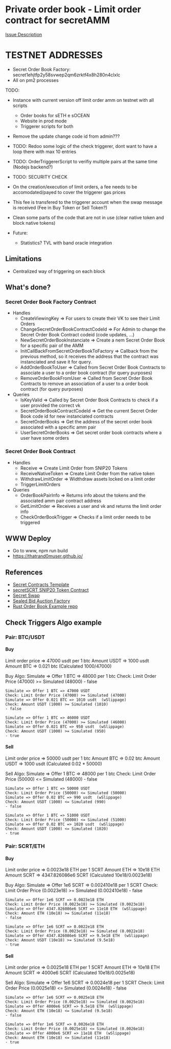 # Private order book - Limit order contract for secretAMM

[Issue Description](https://github.com/enigmampc/SecretNetwork/issues/699)

# TESTNET ADDRESSES

* Secret Order Book Factory: secret1ehjtfp2y58svwep2qm6zrktf4x8h280n4clxlc
* All on pm2 processes

TODO:
* Instance with current version off limit order amm on testnet with all scripts
	* Order books for sETH e sOCEAN
	* Website in prod mode 
	* Triggerer scripts for both
* Remove the update change code id from admin???

* TODO: Redoo some logic of the check triggerer, dont want to have a loop there with max 10 entries
* TODO: OrderTriggererScript to verifiy multiple pairs at the same time (Nodejs backend?)
* TODO: SECURITY CHECK

* On the creation/execution of limit orders, a fee needs to be accomodated/payed to cover the triggerer gas prices
* This fee is transfered to the triggerer account when the swap message is received (Fee in Buy Token or Sell Token?)
* Clean some parts of the code that are not in use (clear native token and block native tokens)


* Future:
	* Statistics? TVL with band oracle integration

## Limitations
* Centralized way of triggering on each block

## What's done?
### Secret Order Book Factory Contract
* Handles
    * CreateViewingKey => For users to create their VK to see their Limit Orders
    * ChangeSecretOrderBookContractCodeId => For Admin to change the Secret Order Book Contract codeid (code updates, ...)
    * NewSecretOrderBookInstanciate => Create a nem Secret Order Book for a specific pair of the AMM
    * InitCallBackFromSecretOrderBookToFactory => Callback from the previous method, so it receives the address that the contract was instanciated and save it for query.
    * AddOrderBookToUser => Called from Secret Order Book Contracts to associate a user to a order book contract (for query purposes)
    * RemoveOrderBookFromUser => Called from Secret Order Book Contracts to remove an association of a user to a order book contract (for query purposes)
* Queries
    * IsKeyValid => Called by Secret Order Book Contracts to check if a user provided the correct vk
    * SecretOrderBookContractCodeId => Get the current Secret Order Book code id for new instanciated contracts
    * SecretOrderBooks => Get the address of the secret order book associated with a specific amm pair
    * UserSecretOrderBooks => Get secret order book contracts where a user have some orders
### Secret Order Book Contract
* Handles
    * Receive => Create Limit Order from SNIP20 Tokens
    * ReceiveNativeToken => Create Limit Order from the native token
    * WithdrawLimitOrder => Widthdraw assets locked on a limit order
    * TriggerLimitOrders
* Queries
    * OrderBookPairInfo => Returns info about the tokens and the associated amm pair contract address
    * GetLimitOrder => Receives a user and vk and returns the limit order info
    * CheckOrderBookTrigger => Checks if a limit order needs to be triggered

## WWW Deploy
* Go to www, npm run build
* https://thatrand0muser.github.io/
## References
* [Secret Contracts Template](https://github.com/enigmampc/secret-template)
* [secretSCRT SNIP20 Token Contract](https://github.com/enigmampc/secretSCRT)
* [Secret Swap](https://github.com/enigmampc/SecretSwap)
* [Sealed Bid Auction Factory](https://github.com/baedrik/secret-auction-factory)
* [Rust Order Book Example repo](https://github.com/dgtony/orderbook-rs/blob/master/src)

## Check Triggers Algo example

### Pair: BTC/USDT

#### Buy

Limit order price => 47000 usdt per 1 btc
Amount USDT => 1000 usdt
Amount BTC => 0.021 btc (Calculated 1000/47000)

Buy Algo:
	Simulate => Offer 1 BTC => 48000 per 1 btc
	Check: Limit Order Price (47000) >= Simulated (48000) 
	- false

	Simulate => Offer 1 BTC => 47000 USDT
	Check: Limit Order Price (47000) >= Simulated (47000) 
	Simulate => Offer 0.021 BTC => 1010 usdt  (wSlippage)
	Check: Amount USDT (1000) >= Simulated (1010)
	- false

	Simulate => Offer 1 BTC => 46000 USDT
	Check: Limit Order Price (47000) >= Simulated (46000) 
	Simulate => Offer 0.021 BTC => 950 usdt  (wSlippage)
	Check: Amount USDT (1000) >= Simulated (950)
	- true

#### Sell

Limit order price => 50000 usdt per 1 btc
Amount BTC => 0.02 btc
Amount USDT => 1000 usdt (Calculated 0.02 * 50000)

Sell Algo:
	Simulate => Offer 1 BTC => 48000 per 1 btc
	Check: Limit Order Price (50000) <= Simulated (48000)
	- false

	Simulate => Offer 1 BTC => 50000 USDT
	Check: Limit Order Price (50000) <= Simulated (50000) 
	Simulate => Offer 0.02 BTC => 990 usdt  (wSlippage)
	Check: Amount USDT (1000) <= Simulated (990)
	- false

	Simulate => Offer 1 BTC => 51000 USDT
	Check: Limit Order Price (50000) <= Simulated (51000) 
	Simulate => Offer 0.02 BTC => 1020 usdt  (wSlippage)
	Check: Amount USDT (1000) <= Simulated (1020)
	- true

### Pair: SCRT/ETH

#### Buy

Limit order price => 0.0023e18 ETH per 1 SCRT
Amount ETH => 10e18 ETH
Amount SCRT => 4347.826086e6 SCRT (Calculated 10e18/0.0023e18)

Buy Algo:
	Simulate => Offer 1e6 SCRT => 0.002410e18 per 1 SCRT
	Check: Limit Order Price (0.0023e18) >= Simulated (0.002410e18) 
	- false

	Simulate => Offer 1e6 SCRT => 0.0023e18 ETH
	Check: Limit Order Price (0.0023e18) >= Simulated (0.0023e18) 
	Simulate => Offer 4347.826086e6 SCRT => 11e18 ETH  (wSlippage)
	Check: Amount ETH (10e18) >= Simulated (11e18)
	- false

	Simulate => Offer 1e6 SCRT => 0.0022e18 ETH
	Check: Limit Order Price (0.0023e18) >= Simulated (0.0022e18) 
	Simulate => Offer 4347.826086e6 SCRT => 9.5e18 ETH  (wSlippage)
	Check: Amount USDT (10e18) >= Simulated (9.5e18)
	- true

#### Sell

Limit order price => 0.0025e18 ETH per 1 SCRT
Amount ETH => 10e18 ETH
Amount SCRT => 4000e6 SCRT (Calculated 10e18/0.0025e18)

Sell Algo:
    Simulate => Offer 1e6 SCRT => 0.0024e18 per 1 SCRT
	Check: Limit Order Price (0.0025e18) <= Simulated (0.0024e18) 
	- false

    Simulate => Offer 1e6 SCRT => 0.0025e18 ETH
	Check: Limit Order Price (0.0025e18) >= Simulated (0.0025e18) 
	Simulate => Offer 4000e6 SCRT => 9.5e18 ETH  (wSlippage)
	Check: Amount ETH (10e18) <= Simulated (9.5e18)
	- false

	Simulate => Offer 1e6 SCRT => 0.0026e18 ETH
	Check: Limit Order Price (0.0025e18) <= Simulated (0.0026e18) 
	Simulate => Offer 4000e6 SCRT => 11e18 ETH  (wSlippage)
	Check: Amount ETH (10e18) <= Simulated (11e18)
	- true